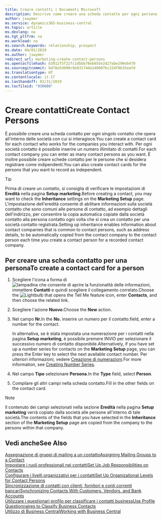```yaml
---
title: Creare contatti | Documenti Microsoft
description: Descrive come creare una scheda contatto per ogni persona nuova o potenziale cliente con cui si ha una relazione d'affari.
author: jswymer
ms.service: dynamics365-business-central
ms.topic: article
ms.devlang: na
ms.tgt_pltfrm: na
ms.workload: na
ms.search.keywords: relationship, prospect
ms.date: 04/01/2019
ms.author: jswymer
redirect_url: marketing-create-contact-persons
ms.openlocfilehash: b3012f5f22fc1dbbb78eb655e2d27abe290eb470
ms.sourcegitcommit: bd78a5d990c9e83174da1409076c22df8b35eafd
ms.translationtype: HT
ms.contentlocale: it-IT
ms.lasthandoff: 03/31/2019
ms.locfileid: "930680"
---
```

# <a name="create-contact-persons"></a><span data-ttu-id="0a5d3-103">Creare contatti</span><span class="sxs-lookup"><span data-stu-id="0a5d3-103">Create Contact Persons</span></span>
<span data-ttu-id="0a5d3-104">È possibile creare una scheda contatto per ogni singolo contatto che opera all'interno delle società con cui si interagisce.</span><span class="sxs-lookup"><span data-stu-id="0a5d3-104">You can create a contact card for each contact who works for the companies you interact with.</span></span> <span data-ttu-id="0a5d3-105">Per ogni società contatto è possibile inserire un numero illimitato di contatti.</span><span class="sxs-lookup"><span data-stu-id="0a5d3-105">For each contact company you can enter as many contact persons as you want.</span></span> <span data-ttu-id="0a5d3-106">È inoltre possibile creare schede contatto per le persone che si desidera registrare come indipendenti.</span><span class="sxs-lookup"><span data-stu-id="0a5d3-106">You can also create contact cards for the persons that you want to record as independent.</span></span>

> [!TIP]  
>   <span data-ttu-id="0a5d3-107">Prima di creare un contatto, si consiglia di verificare le impostazioni di **Eredità** nella pagina **Setup marketing**.</span><span class="sxs-lookup"><span data-stu-id="0a5d3-107">Before creating a contact, you may want to check the **Inheritance** settings on the **Marketing Setup** page.</span></span> <span data-ttu-id="0a5d3-108">L'impostazione dell'eredità consente di abilitare informazioni sulla società contatto che sono comuni alle persone di contatto, ad esempio dettagli dell'indirizzo, per consentire la copia automatica copiate dalla società contatto alla persona contatto ogni volta che si crea un contatto per una società contatto registrata.</span><span class="sxs-lookup"><span data-stu-id="0a5d3-108">Setting up inheritance enables information about contact companies that is common to contact persons, such as address details, to be automatically copied from the contact company to the contact person each time you create a contact person for a recorded contact company.</span></span>

## <a name="to-create-a-contact-card-for-a-person"></a><span data-ttu-id="0a5d3-109">Per creare una scheda contatto per una persona</span><span class="sxs-lookup"><span data-stu-id="0a5d3-109">To create a contact card for a person</span></span>
1. <span data-ttu-id="0a5d3-110">Scegliere l'icona a forma di ![lampadina che consente di aprire la funzionalità delle informazioni](media/ui-search/search_small.png "Informazioni sull'operazione che si desidera eseguire"), immettere **Contatti** e quindi scegliere il collegamento correlato.</span><span class="sxs-lookup"><span data-stu-id="0a5d3-110">Choose the ![Lightbulb that opens the Tell Me feature](media/ui-search/search_small.png "Tell me what you want to do") icon, enter **Contacts**, and then choose the related link.</span></span>
2. <span data-ttu-id="0a5d3-111">Scegliere l'azione **Nuovo**.</span><span class="sxs-lookup"><span data-stu-id="0a5d3-111">Choose the **New** action.</span></span>
3. <span data-ttu-id="0a5d3-112">Nel campo **Nr.**</span><span class="sxs-lookup"><span data-stu-id="0a5d3-112">In the **No.**</span></span> <span data-ttu-id="0a5d3-113">inserire un numero per il contatto.</span><span class="sxs-lookup"><span data-stu-id="0a5d3-113">field, enter a number for the contact.</span></span>

    <span data-ttu-id="0a5d3-114">In alternativa, se è stata impostata una numerazione per i contatti nella pagina **Setup marketing**, è possibile premere INVIO per selezionare il successivo numero di contatto disponibile.</span><span class="sxs-lookup"><span data-stu-id="0a5d3-114">Alternatively, if you have set up a number series for contacts on the **Marketing Setup** page, you can press the Enter key to select the next available contact number.</span></span> <span data-ttu-id="0a5d3-115">Per ulteriori informazioni, vedere [Creazione di numerazioni](ui-create-number-series.md).</span><span class="sxs-lookup"><span data-stu-id="0a5d3-115">For more information, see [Creating Number Series](ui-create-number-series.md).</span></span>
4. <span data-ttu-id="0a5d3-116">Nel campo **Tipo** selezionare **Persona**.</span><span class="sxs-lookup"><span data-stu-id="0a5d3-116">In the **Type** field, select **Person**.</span></span>
5. <span data-ttu-id="0a5d3-117">Compilare gli altri campi nella scheda contatto.</span><span class="sxs-lookup"><span data-stu-id="0a5d3-117">Fill in the other fields on the contact card.</span></span>

> [!NOTE]  
>   <span data-ttu-id="0a5d3-118">Il contenuto dei campi selezionati nella sezione **Eredità** nella pagina **Setup marketing** verrà copiato dalla società alle persone all'interno di tale società.</span><span class="sxs-lookup"><span data-stu-id="0a5d3-118">The contents of the fields that you have selected in the **Inheritance** section of the **Marketing Setup** page are copied from the company to the persons within that company.</span></span>

## <a name="see-also"></a><span data-ttu-id="0a5d3-119">Vedi anche</span><span class="sxs-lookup"><span data-stu-id="0a5d3-119">See Also</span></span>
[<span data-ttu-id="0a5d3-120">Assegnazione di gruppi di mailing a un contatto</span><span class="sxs-lookup"><span data-stu-id="0a5d3-120">Assigning Mailing Groups to a Contact</span></span>](marketing-mailing-groups.md#AssignMailGroupContact)  
[<span data-ttu-id="0a5d3-121">Impostare i ruoli professionali nei contatti</span><span class="sxs-lookup"><span data-stu-id="0a5d3-121">Set Up Job Responsibilities on Contacts</span></span>](marketing-job-responsibilities.md)  
[<span data-ttu-id="0a5d3-122">Configurare i livelli organizzativi per i contatti</span><span class="sxs-lookup"><span data-stu-id="0a5d3-122">Set Up Organizational Levels for Contact Persons</span></span>](marketing-organizational-levels.md)  
[<span data-ttu-id="0a5d3-123">Sincronizzazione di contatti con clienti, fornitori e conti correnti bancari</span><span class="sxs-lookup"><span data-stu-id="0a5d3-123">Synchronizing Contacts With Customers, Vendors, and Bank Accounts</span></span>](marketing-synchronize-contacts-customers-vendors-bank-accounts.md)  
[<span data-ttu-id="0a5d3-124">Utilizzare i questionari profilo per classificare i contatti business</span><span class="sxs-lookup"><span data-stu-id="0a5d3-124">Use Profile Questionnaires to Classify Business Contacts</span></span>](marketing-create-contact-profile-questionnaire.md)  
[<span data-ttu-id="0a5d3-125">Utilizzo di Business Central</span><span class="sxs-lookup"><span data-stu-id="0a5d3-125">Working with Business Central</span></span>](ui-work-product.md)  
